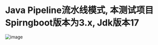 # Java Pipeline流水线模式, 本测试项目Spirngboot版本为3.x, Jdk版本17
![image](https://p1-juejin.byteimg.com/tos-cn-i-k3u1fbpfcp/a7a8f77935ae4414938da4a91e9dba69~tplv-k3u1fbpfcp-watermark.image)
 
